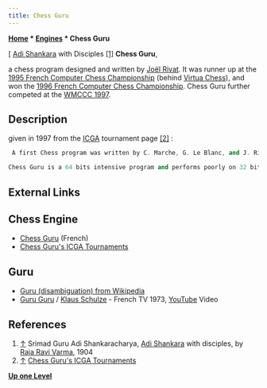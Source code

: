 ```yaml
---
title: Chess Guru
---
```

**[Home](Home "Home") * [Engines](Engines "Engines") * Chess Guru**

\[ [Adi Shankara](https://en.wikipedia.org/wiki/Adi_Shankara) with Disciples <a id="cite-note-1" href="#cite-ref-1">[1]</a>
**Chess Guru**,

a chess program designed and written by [Joël Rivat](Jo%C3%ABl_Rivat "Joël Rivat"). It was runner up at the [1995 French Computer Chess Championship](FCCC_1995 "FCCC 1995") (behind [Virtua Chess](Virtua_Chess "Virtua Chess")), and won the [1996 French Computer Chess Championship](FCCC_1996 "FCCC 1996"). Chess Guru further competed at the [WMCCC 1997](WMCCC_1997 "WMCCC 1997").

## Description

given in 1997 from the [ICGA](ICGA "ICGA") tournament page <a id="cite-note-2" href="#cite-ref-2">[2]</a> :

```C++
 A first Chess program was written by C. Marche, G. Le Blanc, and J. Rivat in 1990. With this experience, J. Rivat rewrote everything using [bitboards](Bitboards "Bitboards"). After [Robert Hyatt](Robert_Hyatt "Robert Hyatt") started using bitboards too, long discussions on ics and sharing new ideas permitted to improve considerably the technique.

```

```C++
Chess Guru is a 64 bits intensive program and performs poorly on 32 bits computers. The search algorithm is using [PVS](Principal_Variation_Search "Principal Variation Search") with [nullmove](Null_Move_Pruning "Null Move Pruning"), extended [transposition table](Transposition_Table "Transposition Table"), [refutation table](Refutation_Table "Refutation Table"), [internal iterative deepening](Internal_Iterative_Deepening "Internal Iterative Deepening"), several classical [extensions](Extensions "Extensions") schemes (like [incheck extension](Check_Extensions "Check Extensions"), [recaptures](Recapture_Extensions "Recapture Extensions")). The [evaluation](Evaluation "Evaluation") includes [development](Development "Development"), [mobility](Mobility "Mobility"), [pawn structure](Pawn_Structure "Pawn Structure") and [king safety](King_Safety "King Safety") . 

```

## External Links

## Chess Engine

- [Chess Guru](http://chessguru.free.fr/) (French)
- [Chess Guru's ICGA Tournaments](https://www.game-ai-forum.org/icga-tournaments/program.php?id=11)

## Guru

- [Guru (disambiguation) from Wikipedia](https://en.wikipedia.org/wiki/Guru_%28disambiguation%29)
- [Guru Guru](Category:Guru_Guru "Category:Guru Guru") / [Klaus Schulze](Category:Klaus_Schulze "Category:Klaus Schulze") - French TV 1973, [YouTube](https://en.wikipedia.org/wiki/YouTube) Video

## References

1. <a id="cite-ref-1" href="#cite-note-1">↑</a> Srimad Guru Adi Shankaracharya, [Adi Shankara](https://en.wikipedia.org/wiki/Adi_Shankara) with disciples, by [Raja Ravi Varma](Arts#Varma "Arts"), 1904
1. <a id="cite-ref-2" href="#cite-note-2">↑</a> [Chess Guru's ICGA Tournaments](https://www.game-ai-forum.org/icga-tournaments/program.php?id=11)

**[Up one Level](Engines "Engines")**

